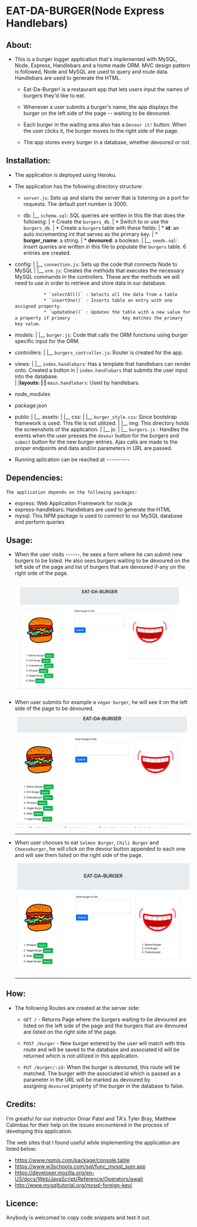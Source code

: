 # EAT-DA-BURGER(Node Express Handlebars)

## About: ##

* This is a burger logger application that's implemented with MySQL, Node, Express, Handlebars and a home made ORM. MVC design pattern is followed, Node and MySQL are used to query and route data. Handlebars are used to generate the HTML.

    - Eat-Da-Burger! is a restaurant app that lets users input the names of burgers they'd like to eat.

    - Whenever a user submits a burger's name, the app displays the burger on the left side of the page -- waiting to be devoured.

    -  Each burger in the waiting area also has a `Devour it!` button. When the user clicks it, the burger moves to the right side of the page.

    - The app stores every burger in a database, whether devoured or not.


## Installation: ##

  * The application is deployed using Heroku. 

  * The application has the following directory structure:

    - `server.js`: Sets up and starts the server that is listening on a port for requests. The default port number is 3000.

    - db:
       |__ `schema.sql`: SQL queries are written in this file that does the following:
       |   * Create the `burgers_db`.
       |   * Switch to or use the `burgers_db`.
       |   * Create a `burgers` table with these fields:
       |       * **id**: an auto incrementing int that serves as the primary key. 
       |       * **burger_name**: a string.
       |       * **devoured**: a boolean.
       |
       |__ `seeds.sql`: Insert queries are written in this file to populate the `burgers` table. 6                   entries are created.
   - config:
      |
      |__ `connection.js`: Sets up the code that connects Node to MySQL
      |
      |__ `orm.js`: Creates the methods that executes the necessary MySQL commands in the                         controllers. These are the methods we will need to use in order to retrieve and               store data in our database.

                    * `selectAll()` : Selects all the data from a table
                    * `insertOne()` : Inserts table an entry with one assigned property.
                    * `updateOne()` : Updates the table with a new value for a property if primary                    key matches the primary key value.
   - models:
          |
          |__ `burger.js`: Code that calls the ORM functions using burger specific input for                         the ORM.

   - controllers: 
        |
        |__ `burgers_controller.js`: Router is created for the app.

   - views: 
      |
      |__ `index.handlebars`: Has a template that handlebars can render onto. Created a button in   |                       `index.handlebars` that submits the user input into the database.  
      |
      |__layouts:
          |
          |__ `main.handlebars`: Used by handlebars.

   - node_modules       
   - package.json
   - public
      |
      |__ assets:
            |
            |__ css:
                  |
                  |__ `burger_style.css`: Since bootstrap framework is used. This file is not                               utilized.
            |
            |__ img: This directory holds the screenshots of the application.
            |
            |__ js:
                |
                |__ `burgers.js` : Handles the events when the user  presses  the `devour` button                      for the burgers and `submit` button for the new burger entries.                     Ajax calls are made to the proper endpoints and data and/or                         parameters in URL are passed.    

   

  * Running aplication can be reached at ----------


## Dependencies: ##

    The application depends on the following packages:

  * express: Web Application Framework for node.js
  * express-handlebars: Handlebars are used to generate the HTML
  * mysql: This NPM package is used to  connect to our MySQL database and perform queries
   

## Usage: ##

   - When the user visits ------, he sees a form where he can submit new burgers to be listed. He also sees burgers waiting to be devoured on the left side of the page and list of burgers that are devoured if-any on the right side of the page.

     ![Welcome Menu](public/assets/img/Welcome.png)
     ---
   - When user submits for example a `vegan burger`, he will see it on the left side of the page to be devoured.

     ![New Entry](public/assets/img/NewEntry.png)

     --------------------------------------------------------------

   - When user chooses to eat `Salmon Burger`, `Chili Burger` and `Cheeseburger`, he will click on the devour button appended to each one and will see them listed on the right side of the page.

     ![View Devour](public/assets/img/Devour.png)

     ---------------------------------------------------------------


## How: ##

* The following Routes are created at the server side:

  - `GET /` - Returns Page where the burgers waiting to be devoured are listed on the left side of the page and the burgers that are devoured are listed on the right side of the page.

  - `POST /burger` - New burger entered by the user will match with this route and will be saved       to the database and associated id will be returned which is not utilized in this application.

  - `PUT /burger/:id`- When the burger is devoured, this route will be matched. The burger with the    associated id which is passed as a parameter in the URL will be marked as devoured by   
     assigning `devoured` property of the burger in the database to false.


## Credits: ## 

I'm greatful for our instructor Omar Patel and TA's Tyler Bray, Matthew Calimbas for their help on the issues encountered in the process of developing this application.

The web sites that I found useful while implementing the application are listed below:

  * https://www.npmjs.com/package/console.table
  * https://www.w3schools.com/sql/func_mysql_sum.asp
  * https://developer.mozilla.org/en-US/docs/Web/JavaScript/Reference/Operators/await
  * http://www.mysqltutorial.org/mysql-foreign-key/
  
## Licence: ##

Anybody is welcomed to copy code snippets and test it out.
